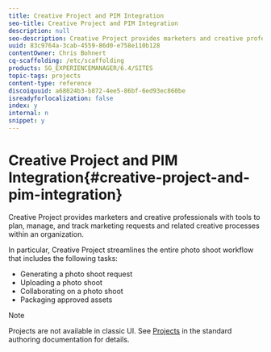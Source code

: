 ```yaml
---
title: Creative Project and PIM Integration
seo-title: Creative Project and PIM Integration
description: null
seo-description: Creative Project provides marketers and creative professionals with tools to plan, manage, and track marketing requests and related creative processes within an organization.
uuid: 83c9764a-3cab-4559-86d0-e758e110b128
contentOwner: Chris Bohnert
cq-scaffolding: /etc/scaffolding
products: SG_EXPERIENCEMANAGER/6.4/SITES
topic-tags: projects
content-type: reference
discoiquuid: a68024b3-b872-4ee5-86bf-6ed93ec860be
isreadyforlocalization: false
index: y
internal: n
snippet: y
---
```


# Creative Project and PIM Integration{#creative-project-and-pim-integration}

Creative Project provides marketers and creative professionals with tools to plan, manage, and track marketing requests and related creative processes within an organization.

In particular, Creative Project streamlines the entire photo shoot workflow that includes the following tasks:

* Generating a photo shoot request
* Uploading a photo shoot
* Collaborating on a photo shoot
* Packaging approved assets

>[!NOTE]
>
>Projects are not available in classic UI. See [Projects](../../authoring/using/projects.md) in the standard authoring documentation for details.

